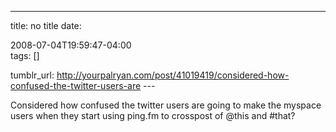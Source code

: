 ---
title: no title
date:

 2008-07-04T19:59:47-04:00  
tags:  []

tumblr_url:
http://yourpalryan.com/post/41019419/considered-how-confused-the-twitter-users-are
\-\--

Considered how confused the twitter users are going to make the myspace
users when they start using ping.fm to crosspost of \@this and \#that?
